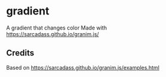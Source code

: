 # gradient

A gradient that changes color
Made with https://sarcadass.github.io/granim.js/

## Credits

Based on https://sarcadass.github.io/granim.js/examples.html
